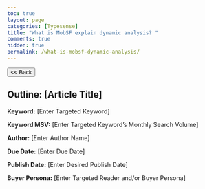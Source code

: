 ```yaml
---
toc: true
layout: page
categories: [Typesense]
title: "What is MobSF explain dynamic analysis? "
comments: true
hidden: true
permalink: /what-is-mobsf-dynamic-analysis/
---
```


<button class="back-button" onclick="window.history.back()"><< Back</button>

## Outline: [Article Title]

**Keyword:** [Enter Targeted Keyword]

**Keyword MSV:** [Enter Targeted Keyword’s Monthly Search Volume]

**Author:** [Enter Author Name]

**Due Date:** [Enter Due Date]

**Publish Date:** [Enter Desired Publish Date]

**Buyer Persona:** [Enter Targeted Reader and/or Buyer Persona]

<br>
